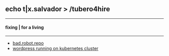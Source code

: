 ## echo t|x.salvador > /tubero4hire
--------------------------------------------------
#### fixing | for a living
--------------------------------------------------

- [bad.robot.repo](https://github.com/tixsalvador)
- [wordpress running on kubernetes cluster](https://github.com/tixsalvador/kubernetes-wordpress)
